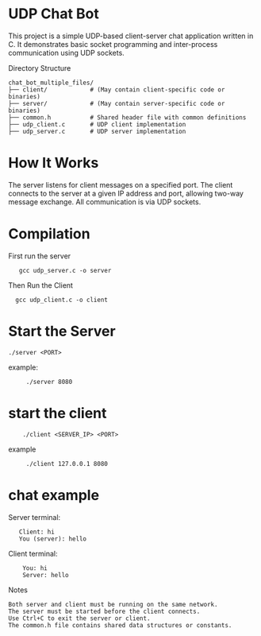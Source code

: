 # UDP Chat Bot

This project is a simple UDP-based client-server chat application written in C.
It demonstrates basic socket programming and inter-process communication using UDP sockets.

Directory Structure

    chat_bot_multiple_files/
    ├── client/            # (May contain client-specific code or binaries) 
    ├── server/            # (May contain server-specific code or binaries)
    ├── common.h           # Shared header file with common definitions
    ├── udp_client.c       # UDP client implementation
    ├── udp_server.c       # UDP server implementation


# How It Works

The server listens for client messages on a specified port.
The client connects to the server at a given IP address and port, allowing two-way message exchange.
All communication is via UDP sockets.

# Compilation

First run the server 

       gcc udp_server.c -o server

 Then Run the Client

      gcc udp_client.c -o client

# Start the Server

    ./server <PORT>

example:

         ./server 8080


# start the client

        ./client <SERVER_IP> <PORT>

example

         ./client 127.0.0.1 8080
         

# chat example

Server terminal:

       Client: hi
       You (server): hello

Client terminal:

        You: hi
        Server: hello



Notes

    Both server and client must be running on the same network.
    The server must be started before the client connects.
    Use Ctrl+C to exit the server or client.
    The common.h file contains shared data structures or constants.


